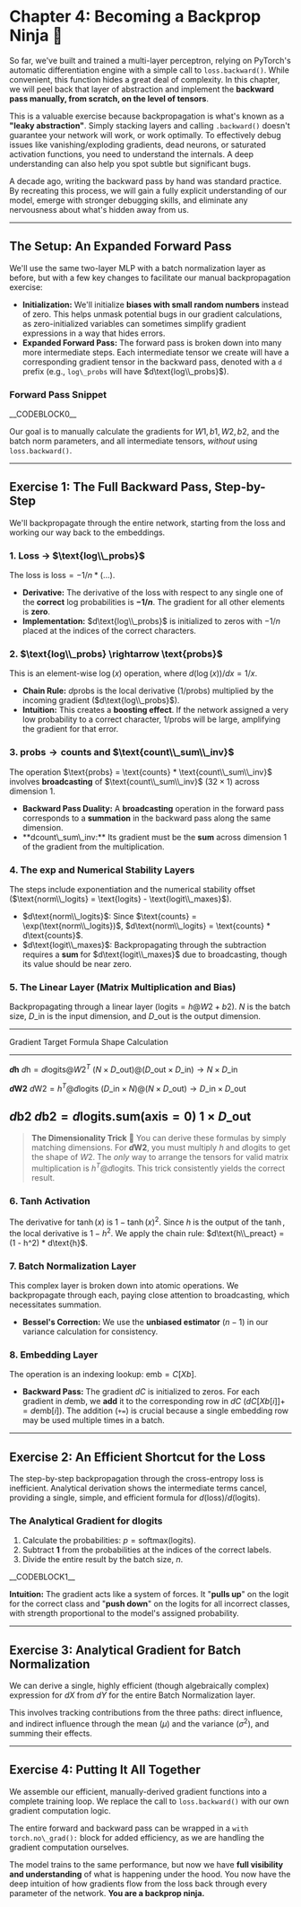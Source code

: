 # Chapter 4: Becoming a Backprop Ninja 🥋

So far, we've built and trained a multi-layer perceptron, relying on
PyTorch's automatic differentiation engine with a simple call to
`loss.backward()`. While convenient, this function hides a great deal of
complexity. In this chapter, we will peel back that layer of abstraction
and implement the **backward pass manually, from scratch, on the level
of tensors**.

This is a valuable exercise because backpropagation is what's known as a
**"leaky abstraction"**. Simply stacking layers and calling
`.backward()` doesn't guarantee your network will work, or work
optimally. To effectively debug issues like vanishing/exploding
gradients, dead neurons, or saturated activation functions, you need to
understand the internals. A deep understanding can also help you spot
subtle but significant bugs.

A decade ago, writing the backward pass by hand was standard practice.
By recreating this process, we will gain a fully explicit understanding
of our model, emerge with stronger debugging skills, and eliminate any
nervousness about what's hidden away from us.

------------------------------------------------------------------------

## The Setup: An Expanded Forward Pass

We'll use the same two-layer MLP with a batch normalization layer as
before, but with a few key changes to facilitate our manual
backpropagation exercise:

-   **Initialization:** We'll initialize **biases with small random
    numbers** instead of zero. This helps unmask potential bugs in our
    gradient calculations, as zero-initialized variables can sometimes
    simplify gradient expressions in a way that hides errors.
-   **Expanded Forward Pass:** The forward pass is broken down into many
    more intermediate steps. Each intermediate tensor we create will
    have a corresponding gradient tensor in the backward pass, denoted
    with a `d` prefix (e.g., `log\_probs` will have
    $d\text{log\\_probs}$).

### Forward Pass Snippet

\_\_CODEBLOCK0\_\_

Our goal is to manually calculate the gradients for $W1, b1, W2, b2$,
and the batch norm parameters, and all intermediate tensors, *without*
using `loss.backward()`.

------------------------------------------------------------------------

## Exercise 1: The Full Backward Pass, Step-by-Step

We'll backpropagate through the entire network, starting from the loss
and working our way back to the embeddings.

### 1. Loss $\rightarrow$ $\text{log\\_probs}$

The loss is $\text{loss} = -1/n * (\dots)$.

-   **Derivative:** The derivative of the loss with respect to any
    single one of the **correct** log probabilities is **$-1/n$**. The
    gradient for all other elements is **zero**.
-   **Implementation:** $d\text{log\\_probs}$ is initialized to zeros
    with $-1/n$ placed at the indices of the correct characters.

### 2. $\text{log\\_probs} \rightarrow \text{probs}$

This is an element-wise $\log(x)$ operation, where
$d(\log(x))/dx = 1/x$.

-   **Chain Rule:** $d\text{probs}$ is the local derivative
    ($1 / \text{probs}$) multiplied by the incoming gradient
    ($d\text{log\\_probs}$).
-   **Intuition:** This creates a **boosting effect**. If the network
    assigned a very low probability to a correct character,
    $1/\text{probs}$ will be large, amplifying the gradient for that
    error.

### 3. $\text{probs} \rightarrow \text{counts}$ and $\text{count\\_sum\\_inv}$

The operation $\text{probs} = \text{counts} * \text{count\\_sum\\_inv}$
involves **broadcasting** of $\text{count\\_sum\\_inv}$ ($32 \times 1$)
across dimension 1.

-   **Backward Pass Duality:** A **broadcasting** operation in the
    forward pass corresponds to a **summation** in the backward pass
    along the same dimension.
-   \*\*dcount\\\_sum\\\_inv:\*\* Its gradient must be the **sum**
    across dimension 1 of the gradient from the multiplication.

### 4. The exp and Numerical Stability Layers

The steps include exponentiation and the numerical stability offset
($\text{norm\\_logits} = \text{logits} - \text{logit\\_maxes}$).

-   $d\text{norm\\_logits}$: Since
    $\text{counts} = \exp(\text{norm\\_logits})$,
    $d\text{norm\\_logits} = \text{counts} * d\text{counts}$.
-   $d\text{logit\\_maxes}$: Backpropagating through the subtraction
    requires a **sum** for $d\text{logit\\_maxes}$ due to broadcasting,
    though its value should be near zero.

### 5. The Linear Layer (Matrix Multiplication and Bias)

Backpropagating through a linear layer ($\text{logits} = h @ W2 + b2$).
$N$ is the batch size, $D\_{\text{in}}$ is the input dimension, and
$D\_{\text{out}}$ is the output dimension.

  ----------------------------------------------------------------------------------------------------------------------------------------------------------------------------------------------
  Gradient Target         Formula                                                   Shape Calculation
  ----------------------- --------------------------------------------------------- ------------------------------------------------------------------------------------------------------------
  **$d\text{h}$**         $d\text{h} = d\text{logits} @ W2^T$                       $(N \times D\_{\text{out}}) @ (D\_{\text{out}} \times D\_{\text{in}}) \rightarrow N \times D\_{\text{in}}$

  **$d\text{W2}$**        $d\text{W2} = h^T @ d\text{logits}$                       $(D\_{\text{in}} \times N) @ (N \times D\_{\text{out}}) \rightarrow D\_{\text{in}} \times D\_{\text{out}}$

  **$d\text{b2}$**        $d\text{b2} = d\text{logits}.\text{sum}(\text{axis}=0)$   $1 \times D\_{\text{out}}$
  ----------------------------------------------------------------------------------------------------------------------------------------------------------------------------------------------

> **The Dimensionality Trick** 🧠 You can derive these formulas by
> simply matching dimensions. For **$d\text{W2}$**, you must multiply
> $h$ and $d\text{logits}$ to get the shape of $W2$. The *only* way to
> arrange the tensors for valid matrix multiplication is
> $h^T @ d\text{logits}$. This trick consistently yields the correct
> result.

### 6. Tanh Activation

The derivative for $\tanh(x)$ is $1 - \tanh(x)^2$. Since $h$ is the
output of the $\tanh$, the local derivative is $1 - h^2$. We apply the
chain rule: $d\text{h\\_preact} = (1 - h^2) * d\text{h}$.

### 7. Batch Normalization Layer

This complex layer is broken down into atomic operations. We
backpropagate through each, paying close attention to broadcasting,
which necessitates summation.

-   **Bessel's Correction:** We use the **unbiased estimator** ($n-1$)
    in our variance calculation for consistency.

### 8. Embedding Layer

The operation is an indexing lookup: $\text{emb} = C[Xb]$.

-   **Backward Pass:** The gradient $dC$ is initialized to zeros. For
    each gradient in $d\text{emb}$, we **add** it to the corresponding
    row in $dC$ ($dC[Xb[i]] += d\text{emb}[i]$). The addition (`+=`) is
    crucial because a single embedding row may be used multiple times in
    a batch.

------------------------------------------------------------------------

## Exercise 2: An Efficient Shortcut for the Loss

The step-by-step backpropagation through the cross-entropy loss is
inefficient. Analytical derivation shows the intermediate terms cancel,
providing a single, simple, and efficient formula for
$d(\text{loss})/d(\text{logits})$.

### The Analytical Gradient for dlogits

1.  Calculate the probabilities: $p = \text{softmax}(\text{logits})$.
2.  Subtract **1** from the probabilities at the indices of the correct
    labels.
3.  Divide the entire result by the batch size, $n$.

\_\_CODEBLOCK1\_\_

**Intuition:** The gradient acts like a system of forces. It "**pulls
up**" on the logit for the correct class and "**push down**" on the
logits for all incorrect classes, with strength proportional to the
model's assigned probability.

------------------------------------------------------------------------

## Exercise 3: Analytical Gradient for Batch Normalization

We can derive a single, highly efficient (though algebraically complex)
expression for $dX$ from $dY$ for the entire Batch Normalization layer.

This involves tracking contributions from the three paths: direct
influence, and indirect influence through the mean ($\mu$) and the
variance ($\sigma^2$), and summing their effects.

------------------------------------------------------------------------

## Exercise 4: Putting It All Together

We assemble our efficient, manually-derived gradient functions into a
complete training loop. We replace the call to `loss.backward()` with
our own gradient computation logic.

The entire forward and backward pass can be wrapped in a
`with torch.no\_grad():` block for added efficiency, as we are handling
the gradient computation ourselves.

The model trains to the same performance, but now we have **full
visibility and understanding** of what is happening under the hood. You
now have the deep intuition of how gradients flow from the loss back
through every parameter of the network. **You are a backprop ninja.**
